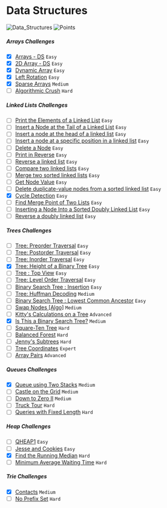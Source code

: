 # Data Structures
![Data_Structures](https://img.shields.io/badge/Challanges-11_Complete-orange.svg) ![Points](https://img.shields.io/badge/Points-295.69-blue.svg)

##### Arrays Challenges
- [x] [Arrays - DS](https://www.hackerrank.com/challenges/arrays-ds) `Easy`
- [x] [2D Array - DS](https://www.hackerrank.com/challenges/2d-array) `Easy`
- [x] [Dynamic Array](https://www.hackerrank.com/challenges/dynamic-array) `Easy`
- [x] [Left Rotation](https://www.hackerrank.com/challenges/array-left-rotation) `Easy`
- [x] [Sparse Arrays](https://www.hackerrank.com/challenges/sparse-arrays) `Medium`
- [ ] [Algorithmic Crush](https://www.hackerrank.com/challenges/crush) `Hard`

##### Linked Lists Challenges
- [ ] [Print the Elements of a Linked List](https://www.hackerrank.com/challenges/print-the-elements-of-a-linked-list) `Easy`
- [ ] [Insert a Node at the Tail of a Linked List](https://www.hackerrank.com/challenges/insert-a-node-at-the-tail-of-a-linked-list) `Easy`
- [ ] [Insert a node at the head of a linked list](https://www.hackerrank.com/challenges/insert-a-node-at-the-head-of-a-linked-list) `Easy`
- [ ] [Insert a node at a specific position in a linked list](https://www.hackerrank.com/challenges/insert-a-node-at-a-specific-position-in-a-linked-list) `Easy`
- [ ] [Delete a Node](https://www.hackerrank.com/challenges/delete-a-node-from-a-linked-list) `Easy`
- [ ] [Print in Reverse](https://www.hackerrank.com/challenges/print-the-elements-of-a-linked-list-in-reverse) `Easy`
- [ ] [Reverse a linked list](https://www.hackerrank.com/challenges/reverse-a-linked-list) `Easy`
- [ ] [Compare two linked lists](https://www.hackerrank.com/challenges/compare-two-linked-lists) `Easy`
- [ ] [Merge two sorted linked lists](https://www.hackerrank.com/challenges/merge-two-sorted-linked-lists) `Easy`
- [ ] [Get Node Value](https://www.hackerrank.com/challenges/get-the-value-of-the-node-at-a-specific-position-from-the-tail) `Easy`
- [ ] [Delete duplicate-value nodes from a sorted linked list](https://www.hackerrank.com/challenges/delete-duplicate-value-nodes-from-a-sorted-linked-list) `Easy`
- [x] [Cycle Detection](https://www.hackerrank.com/challenges/detect-whether-a-linked-list-contains-a-cycle) `Easy`
- [ ] [Find Merge Point of Two Lists](https://www.hackerrank.com/challenges/find-the-merge-point-of-two-joined-linked-lists) `Easy`
- [ ] [Inserting a Node Into a Sorted Doubly Linked List](https://www.hackerrank.com/challenges/insert-a-node-into-a-sorted-doubly-linked-list) `Easy`
- [ ] [Reverse a doubly linked list](https://www.hackerrank.com/challenges/reverse-a-doubly-linked-list) `Easy`

##### Trees Challenges
- [ ] [Tree: Preorder Traversal](https://www.hackerrank.com/challenges/tree-preorder-traversal) `Easy`
- [ ] [Tree: Postorder Traversal](https://www.hackerrank.com/challenges/tree-postorder-traversal) `Easy`
- [ ] [Tree: Inorder Traversal](https://www.hackerrank.com/challenges/tree-inorder-traversal) `Easy`
- [x] [Tree: Height of a Binary Tree](https://www.hackerrank.com/challenges/tree-height-of-a-binary-tree) `Easy`
- [ ] [Tree : Top View](https://www.hackerrank.com/challenges/tree-top-view) `Easy`
- [ ] [Tree: Level Order Traversal](https://www.hackerrank.com/challenges/tree-level-order-traversal) `Easy`
- [ ] [Binary Search Tree : Insertion](https://www.hackerrank.com/challenges/binary-search-tree-insertion) `Easy`
- [ ] [Tree: Huffman Decoding](https://www.hackerrank.com/challenges/tree-huffman-decoding) `Medium`
- [ ] [Binary Search Tree : Lowest Common Ancestor](https://www.hackerrank.com/challenges/binary-search-tree-lowest-common-ancestor) `Easy`
- [ ] [Swap Nodes [Algo]](https://www.hackerrank.com/challenges/swap-nodes-algo) `Medium`
- [ ] [Kitty's Calculations on a Tree](https://www.hackerrank.com/challenges/kittys-calculations-on-a-tree) `Advanced`
- [x] [Is This a Binary Search Tree?](https://www.hackerrank.com/challenges/is-binary-search-tree) `Medium`
- [ ] [Square-Ten Tree](https://www.hackerrank.com/challenges/square-ten-tree) `Hard`
- [ ] [Balanced Forest](https://www.hackerrank.com/challenges/balanced-forest) `Hard`
- [ ] [Jenny's Subtrees](https://www.hackerrank.com/challenges/jenny-subtrees) `Hard`
- [ ] [Tree Coordinates](https://www.hackerrank.com/challenges/tree-coordinates) `Expert`
- [ ] [Array Pairs](https://www.hackerrank.com/challenges/array-pairs) `Advanced`

##### Queues Challenges
- [x] [Queue using Two Stacks](https://www.hackerrank.com/challenges/queue-using-two-stacks) `Medium`
- [ ] [Castle on the Grid](https://www.hackerrank.com/challenges/castle-on-the-grid) `Medium`
- [ ] [Down to Zero II](https://www.hackerrank.com/challenges/down-to-zero-ii) `Medium`
- [ ] [Truck Tour](https://www.hackerrank.com/challenges/truck-tour) `Hard`
- [ ] [Queries with Fixed Length](https://www.hackerrank.com/challenges/queries-with-fixed-length) `Hard`

##### Heap Challenges
- [ ] [QHEAP1](https://www.hackerrank.com/challenges/qheap1) `Easy`
- [ ] [Jesse and Cookies](https://www.hackerrank.com/challenges/jesse-and-cookies) `Easy`
- [x] [Find the Running Median](https://www.hackerrank.com/challenges/find-the-running-median) `Hard`
- [ ] [Minimum Average Waiting Time](https://www.hackerrank.com/challenges/minimum-average-waiting-time) `Hard`

##### Trie Challenges
- [x] [Contacts](https://www.hackerrank.com/challenges/contacts) `Medium`
- [ ] [No Prefix Set](https://www.hackerrank.com/challenges/no-prefix-set) `Hard`
